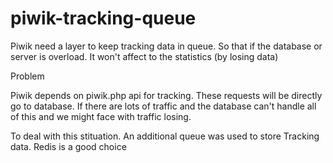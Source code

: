 piwik-tracking-queue
====================

Piwik need a layer to keep tracking data in queue. So that if the database or server is overload. It won't affect to the statistics (by losing data)

Problem

Piwik depends on piwik.php api for tracking. These requests will be directly go to database. If there are lots of traffic and the database can't handle all of this and we might face with traffic losing.

To deal with this stituation. An additional queue was used to store Tracking data. Redis is a good choice
